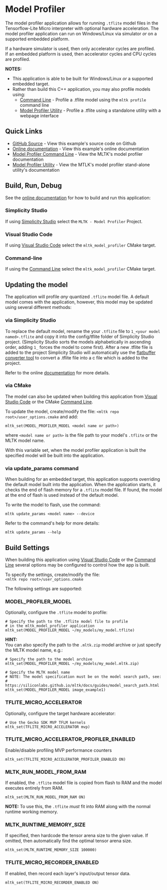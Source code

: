 # Model Profiler

The model profiler application allows for running `.tflite` model files in the Tensorflow-Lite Micro interpreter with optional hardware acceleration.
The model profiler application can run on Windows/Linux via simulator _or_ on a supported embedded platform.

If a hardware simulator is used, then only accelerator cycles are profiled.  
If an embedded platform is used, then accelerator cycles and CPU cycles are profiled.


__NOTES:__  
- This application is able to be built for Windows/Linux _or_ a supported embedded target.
- Rather than build this C++ application, you may also profile models using:  
  - [Command Line](https://siliconlabs.github.io/mltk/docs/guides/model_profiler.html) - Profile a .tflite model using the `mltk profile` command line
  - [Model Profiler Utility](https://siliconlabs.github.io/mltk/docs/guides/model_profiler_utility.html) - Profile a .tflite using a standalone utility with a webpage interface


## Quick Links

- [GitHub Source](https://github.com/SiliconLabs/mltk/tree/master/cpp/shared/apps/model_profiler) - View this example's source code on Github
- [Online documentation](https://siliconlabs.github.io/mltk/docs/cpp_development/examples/model_profiler.html) - View this example's online documentation
- [Model Profiler Command Line](https://siliconlabs.github.io/mltk/docs/guides/model_profiler.html) - View the MLTK's model profiler documentation
- [Model Profiler Utility](https://siliconlabs.github.io/mltk/docs/guides/model_profiler_utility.html) - View the MTLK's model profiler stand-alone utility's documentation



## Build, Run, Debug

See the [online documentation](https://siliconlabs.github.io/mltk/docs/cpp_development/index.html) for how to build and run this application:


### Simplicity Studio

If using [Simplicity Studio](https://siliconlabs.github.io/mltk/docs/cpp_development/simplicity_studio.html) select the `MLTK - Model Profiler` Project.

### Visual Studio Code
If using [Visual Studio Code](https://siliconlabs.github.io/mltk/docs/cpp_development/vscode.html) select the `mltk_model_profiler` CMake target.

### Command-line

If using the [Command Line](https://siliconlabs.github.io/mltk/docs/cpp_development/command_line.html) select the `mltk_model_profiler` CMake target.  



## Updating the model

The application will profile _any_ quantized `.tflite` model file. 
A default model comes with the application, however, this model may be updated 
using several different methods:


### via Simplicity Studio

To replace the default model, rename the your `.tflite` file to
`1_<your model named>.tflite` and copy it into the config/tflite folder of Simplicity Studio
project. (Simplicity Studio sorts the models alphabetically in ascending order, adding `1_` 
forces the model to come first). After a new .tflite file is added to the 
project Simplicity Studio will automatically use the 
[flatbuffer converter tool](https://docs.silabs.com/gecko-platform/latest/machine-learning/tensorflow/flatbuffer-conversion)
to convert a .tflite file into a c file which is added to the project.

Refer to the online [documentation](https://docs.silabs.com/gecko-platform/latest/machine-learning/tensorflow/guide-replace-model#updating-or-replacing-the--tflite-file-in-a-project) for more details.


### via CMake

The model can also be updated when building this application from [Visual Studio Code](https://siliconlabs.github.io/mltk/docs/cpp_development/vscode.html)
or the CMake [Command Line](https://siliconlabs.github.io/mltk/docs/command_line.html).

To update the model, create/modify the file: `<mltk repo root>/user_options.cmake`
and add:

```
mltk_set(MODEL_PROFILER_MODEL <model name or path>)
```

where `<model name or path>` is the file path to your model's `.tflite` 
or the MLTK model name.

With this variable set, when the model profiler application is built the 
specified model will be built into the application.


### via update_params command

When building for an embedded target, this application supports overriding the default model built into the application.
When the application starts, it checks the end of flash memory for a `.tflite` model file. If found, the model
at the end of flash is used instead of the default model.

To write the model to flash, use the command:

```shell
mltk update_params <model name> --device
```

Refer to the command's help for more details:

```shell
mltk update_params --help
```




## Build Settings

When building this application using [Visual Studio Code](https://siliconlabs.github.io/mltk/docs/cpp_development/vscode.html) 
or the [Command Line](https://siliconlabs.github.io/mltk/docs/cpp_development/command_line.html) several options may be configured 
to control how the app is built.

To specify the settings, create/modify the file:  
`<mltk repo root>/user_options.cmake`


The following settings are supported:


### MODEL_PROFILER_MODEL

Optionally, configure the `.tflite` model to profile:

```shell
# Specify the path to the .tflite model file to profile
# in the mltk_model_profiler application
mltk_set(MODEL_PROFILER_MODEL ~/my_models/my_model.tflite)
```

__HINT:__  
You can also specify the path to the `.mltk.zip` model archive or just specify the MLTK model name, e.g.:

```shell
# Specify the path to the model archive
mltk_set(MODEL_PROFILER_MODEL ~/my_models/my_model.mltk.zip)

# Specify the MLTK model name
# NOTE: The model specification must be on the model search path, see:
#       https://siliconlabs.github.io/mltk/docs/guides/model_search_path.html
mltk_set(MODEL_PROFILER_MODEL image_example1)
```




### TFLITE_MICRO_ACCELERATOR

Optionally, configure the target hardware accelerator:

```shell
# Use the Gecko SDK MVP TFLM kernels
mltk_set(TFLITE_MICRO_ACCELERATOR mvp)
```


### TFLITE_MICRO_ACCELERATOR_PROFILER_ENABLED

Enable/disable profiling MVP performance counters

```shell
mltk_set(TFLITE_MICRO_ACCELERATOR_PROFILER_ENABLED ON)
```


### MLTK_RUN_MODEL_FROM_RAM

If enabled, the `.tflite` model file is copied from flash to RAM
and the model executes entirely from RAM.

```shell
mltk_set(MLTK_RUN_MODEL_FROM_RAM ON)
```

__NOTE:__ To use this, the `.tflite` _must_ fit into RAM along with the normal runtime working memory.


### MLTK_RUNTIME_MEMORY_SIZE

If specified, then hardcode the tensor arena size to the given value.
If omitted, then automatically find the optimal tensor arena size.

```shell
mltk_set(MLTK_RUNTIME_MEMORY_SIZE 100000)
```


### TFLITE_MICRO_RECORDER_ENABLED

If enabled, then record each layer's input/output tensor data.

```shell
mltk_set(TFLITE_MICRO_RECORDER_ENABLED ON)
```
